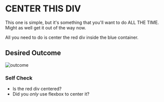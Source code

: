 # CENTER THIS DIV

This one is simple, but it's something that you'll want to do ALL THE TIME. Might as well get it out of the way now.

All you need to do is center the red div inside the blue container.

## Desired Outcome

![outcome](./desired-outcome.png)

### Self Check

- Is the red div centered? <!-- yes -->
- Did you _only_ use flexbox to center it? <!-- yes -->
